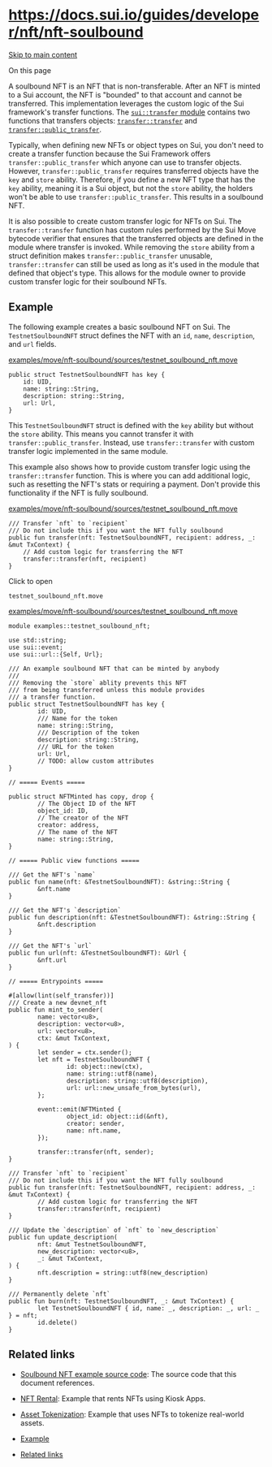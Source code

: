 # https://docs.sui.io/guides/developer/nft/nft-soulbound

[Skip to main content](https://docs.sui.io/guides/developer/nft/nft-soulbound#__docusaurus_skipToContent_fallback)

On this page

A soulbound NFT is an NFT that is non-transferable. After an NFT is minted to a Sui account, the NFT is "bounded" to that account and cannot be transferred. This implementation leverages the custom logic of the Sui framework's transfer functions. The [`sui::transfer` module](https://docs.sui.io/references/framework/sui-framework/transfer) contains two functions that transfers objects: [`transfer::transfer`](https://docs.sui.io/references/framework/sui-framework/transfer#function-transfer) and [`transfer::public_transfer`](https://docs.sui.io/references/framework/sui-framework/transfer#function-public_transfer).

Typically, when defining new NFTs or object types on Sui, you don't need to create a transfer function because the Sui Framework offers `transfer::public_transfer` which anyone can use to transfer objects. However, `transfer::public_transfer` requires transferred objects have the `key` and `store` ability. Therefore, if you define a new NFT type that has the `key` ability, meaning it is a Sui object, but not the `store` ability, the holders won't be able to use `transfer::public_transfer`. This results in a soulbound NFT.

It is also possible to create custom transfer logic for NFTs on Sui. The `transfer::transfer` function has custom rules performed by the Sui Move bytecode verifier that ensures that the transferred objects are defined in the module where transfer is invoked. While removing the `store` ability from a struct definition makes `transfer::public_transfer` unusable, `transfer::transfer` can still be used as long as it's used in the module that defined that object's type. This allows for the module owner to provide custom transfer logic for their soulbound NFTs.

## Example [​](https://docs.sui.io/guides/developer/nft/nft-soulbound\#example "Direct link to Example")

The following example creates a basic soulbound NFT on Sui. The `TestnetSoulboundNFT` struct defines the NFT with an `id`, `name`, `description`, and `url` fields.

[examples/move/nft-soulbound/sources/testnet\_soulbound\_nft.move](https://github.com/MystenLabs/sui/tree/main/examples/move/nft-soulbound/sources/testnet_soulbound_nft.move)

```codeBlockLines_p187
public struct TestnetSoulboundNFT has key {
    id: UID,
    name: string::String,
    description: string::String,
    url: Url,
}

```

This `TestnetSoulboundNFT` struct is defined with the `key` ability but without the `store` ability. This means you cannot transfer it with `transfer::public_transfer`. Instead, use `transfer::transfer` with custom transfer logic implemented in the same module.

This example also shows how to provide custom transfer logic using the `transfer::transfer` function. This is where you can add additional logic, such as resetting the NFT's stats or requiring a payment. Don't provide this functionality if the NFT is fully soulbound.

[examples/move/nft-soulbound/sources/testnet\_soulbound\_nft.move](https://github.com/MystenLabs/sui/tree/main/examples/move/nft-soulbound/sources/testnet_soulbound_nft.move)

```codeBlockLines_p187
/// Transfer `nft` to `recipient`
/// Do not include this if you want the NFT fully soulbound
public fun transfer(nft: TestnetSoulboundNFT, recipient: address, _: &mut TxContext) {
    // Add custom logic for transferring the NFT
    transfer::transfer(nft, recipient)
}

```

Click to open

`testnet_soulbound_nft.move`

[examples/move/nft-soulbound/sources/testnet\_soulbound\_nft.move](https://github.com/MystenLabs/sui/tree/main/examples/move/nft-soulbound/sources/testnet_soulbound_nft.move)

```codeBlockLines_p187
module examples::testnet_soulbound_nft;

use std::string;
use sui::event;
use sui::url::{Self, Url};

/// An example soulbound NFT that can be minted by anybody
///
/// Removing the `store` ablity prevents this NFT
/// from being transferred unless this module provides
/// a transfer function.
public struct TestnetSoulboundNFT has key {
		id: UID,
		/// Name for the token
		name: string::String,
		/// Description of the token
		description: string::String,
		/// URL for the token
		url: Url,
		// TODO: allow custom attributes
}

// ===== Events =====

public struct NFTMinted has copy, drop {
		// The Object ID of the NFT
		object_id: ID,
		// The creator of the NFT
		creator: address,
		// The name of the NFT
		name: string::String,
}

// ===== Public view functions =====

/// Get the NFT's `name`
public fun name(nft: &TestnetSoulboundNFT): &string::String {
		&nft.name
}

/// Get the NFT's `description`
public fun description(nft: &TestnetSoulboundNFT): &string::String {
		&nft.description
}

/// Get the NFT's `url`
public fun url(nft: &TestnetSoulboundNFT): &Url {
		&nft.url
}

// ===== Entrypoints =====

#[allow(lint(self_transfer))]
/// Create a new devnet_nft
public fun mint_to_sender(
		name: vector<u8>,
		description: vector<u8>,
		url: vector<u8>,
		ctx: &mut TxContext,
) {
		let sender = ctx.sender();
		let nft = TestnetSoulboundNFT {
				id: object::new(ctx),
				name: string::utf8(name),
				description: string::utf8(description),
				url: url::new_unsafe_from_bytes(url),
		};

		event::emit(NFTMinted {
				object_id: object::id(&nft),
				creator: sender,
				name: nft.name,
		});

		transfer::transfer(nft, sender);
}

/// Transfer `nft` to `recipient`
/// Do not include this if you want the NFT fully soulbound
public fun transfer(nft: TestnetSoulboundNFT, recipient: address, _: &mut TxContext) {
		// Add custom logic for transferring the NFT
		transfer::transfer(nft, recipient)
}

/// Update the `description` of `nft` to `new_description`
public fun update_description(
		nft: &mut TestnetSoulboundNFT,
		new_description: vector<u8>,
		_: &mut TxContext,
) {
		nft.description = string::utf8(new_description)
}

/// Permanently delete `nft`
public fun burn(nft: TestnetSoulboundNFT, _: &mut TxContext) {
		let TestnetSoulboundNFT { id, name: _, description: _, url: _ } = nft;
		id.delete()
}

```

## Related links [​](https://docs.sui.io/guides/developer/nft/nft-soulbound\#related-links "Direct link to Related links")

- [Soulbound NFT example source code](https://github.com/MystenLabs/sui/tree/main/examples/move/nft-soulbound): The source code that this document references.
- [NFT Rental](https://docs.sui.io/guides/developer/nft/nft-rental): Example that rents NFTs using Kiosk Apps.
- [Asset Tokenization](https://docs.sui.io/guides/developer/nft/asset-tokenization): Example that uses NFTs to tokenize real-world assets.

- [Example](https://docs.sui.io/guides/developer/nft/nft-soulbound#example)
- [Related links](https://docs.sui.io/guides/developer/nft/nft-soulbound#related-links)
